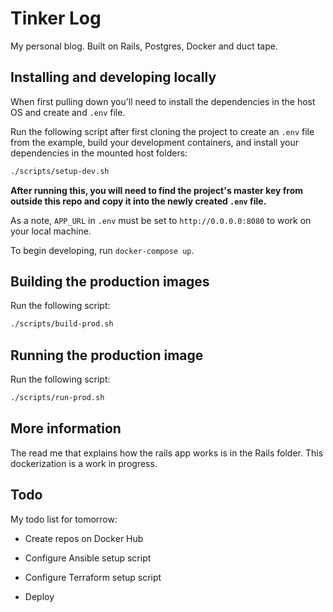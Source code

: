 # Tinker Log

My personal blog. Built on Rails, Postgres, Docker and duct tape.

## Installing and developing locally

When first pulling down you'll need to install the dependencies in the host OS and create and `.env` file.

Run the following script after first cloning the project to create an `.env` file from the example, build your development containers, and install your dependencies in the mounted host folders:

```sh
./scripts/setup-dev.sh
```

**After running this, you will need to find the project's master key from outside this repo and copy it into the newly created `.env` file.**

As a note, `APP_URL` in `.env` must be set to `http://0.0.0.0:8080` to work on your local machine.

To begin developing, run `docker-compose up`.

## Building the production images

Run the following script:

```sh
./scripts/build-prod.sh
```

## Running the production image

Run the following script:

```sh
./scripts/run-prod.sh
```

## More information

The read me that explains how the rails app works is in the Rails folder. This dockerization is a work in progress.

## Todo

My todo list for tomorrow:

- Create repos on Docker Hub
- Configure Ansible setup script
- Configure Terraform setup script

- Deploy
